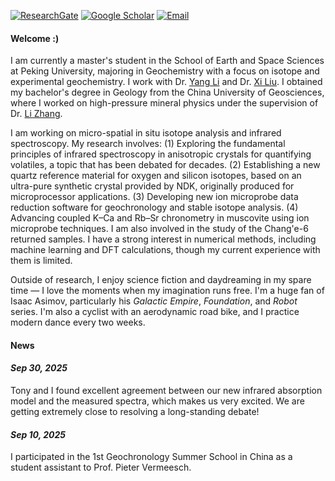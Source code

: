 [![ResearchGate](https://img.shields.io/badge/research_gate-%2300CCBB?style=for-the-badge&logo=researchgate&logoColor=white)](https://www.researchgate.net/profile/Zhuoran-Zhang-21)
[![Google Scholar](https://img.shields.io/badge/Google_Scholar-%234285F4?style=for-the-badge&logo=googlescholar&logoColor=white)](https://scholar.google.com/citations?hl=zh-CN&user=q7HkKf0AAAAJ)
[![Email](https://img.shields.io/badge/-Email-990000?style=for-the-badge&logo=minutemailer&logoColor=white)](mailto:zhuoran.zhang@stu.pku.edu.cn)

#### <strong>Welcome :)</strong>

I am currently a master's student in the School of Earth and Space Sciences at Peking University, majoring in Geochemistry with a focus on isotope and experimental geochemistry. I work with Dr. [Yang Li](https://faculty.pku.edu.cn/liy) and Dr. [Xi Liu](https://sess.pku.edu.cn/info/1153/1915.htm). I obtained my bachelor's degree in Geology from the China University of Geosciences, where I worked on high-pressure mineral physics under the supervision of Dr. [Li Zhang](https://scholar.cugb.edu.cn/scholar/scholarDetail/2593.shtml).

I am working on micro-spatial in situ isotope analysis and infrared spectroscopy.
My research involves:
(1) Exploring the fundamental principles of infrared spectroscopy in anisotropic crystals for quantifying volatiles, a topic that has been debated for decades.
(2) Establishing a new quartz reference material for oxygen and silicon isotopes, based on an ultra-pure synthetic crystal provided by NDK, originally produced for microprocessor applications.
(3) Developing new ion microprobe data reduction software for geochronology and stable isotope analysis.
(4) Advancing coupled K–Ca and Rb–Sr chronometry in muscovite using ion microprobe techniques.
I am also involved in the study of the Chang'e-6 returned samples. I have a strong interest in numerical methods, including machine learning and DFT calculations, though my current experience with them is limited.

Outside of research, I enjoy science fiction and daydreaming in my spare time — I love the moments when my imagination runs free. I'm a huge fan of Isaac Asimov, particularly his *Galactic Empire*, *Foundation*, and *Robot* series. I'm also a cyclist with an aerodynamic road bike, and I practice modern dance every two weeks.

#### <strong>News</strong>
#### *Sep 30, 2025*<br>
Tony and I found excellent agreement between our new infrared absorption model and the measured spectra, which makes us very excited. We are getting extremely close to resolving a long-standing debate!
#### *Sep 10, 2025*<br>
I participated in the 1st Geochronology Summer School in China as a student assistant to Prof. Pieter Vermeesch.

<!--#### <strong>Contact</strong> -->
<!--Email: zhuoran.zhang@stu.pku.edu.cn -->

<!--#### #### <strong>Education</strong> -->
<!--#### M.S. in Geochemistry, Peking University, 2024—2027 (expected).\ -->
<!--#### B.S. in Geology, China University of Geosciences, 2020—2024. -->

<!--#### <strong>Research Interests</strong> -->
<!--FTIR Analysis, Ion Microprobe, Statistics. -->

